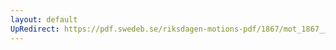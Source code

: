 ```yaml
---
layout: default
UpRedirect: https://pdf.swedeb.se/riksdagen-motions-pdf/1867/mot_1867__ak__00276/mot_1867__ak__00276_001.pdf
---
```

